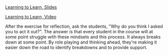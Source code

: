 [Learning to Learn, Slides](http://slides.com/evanmoore/learning-to-learn#/)

[Learning to Learn, Video](https://drive.google.com/a/galvanize.com/file/d/0B5JFrukBL_jpVVZZY3BRZERYdWM/view)

After the exercise for reflection, ask the students, "Why do you think I asked you to act it out?". The answer is that every student in the course will at some point struggle with these mindsets and this process. It always breaks down at some point. By role playing and thinking ahead, they're making it easier down the road to identify breakdowns and to provide support.
